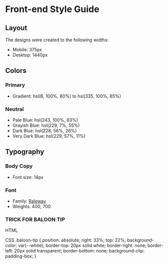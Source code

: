 # Front-end Style Guide

## Layout

The designs were created to the following widths:

- Mobile: 375px
- Desktop: 1440px

## Colors

### Primary

- Gradient: hsl(6, 100%, 80%) to hsl(335, 100%, 65%)

### Neutral

- Pale Blue: hsl(243, 100%, 93%)
- Grayish Blue: hsl(229, 7%, 55%)
- Dark Blue: hsl(228, 56%, 26%)
- Very Dark Blue: hsl(229, 57%, 11%)

## Typography

### Body Copy

- Font size: 14px

### Font

- Family: [Raleway](https://fonts.google.com/specimen/Raleway)
- Weights: 400, 700


### TRICK FOR BALOON TIP
HTML
    <div class="baloon-tip"></div>
CSS
     .baloon-tip {
        position: absolute;
        right: 33%;
        top: 22%;
        background-color: var(--white);
        border-top: 20px solid white;
        border-right: none;
        border-left: 20px solid transparent;
        border-bottom: none;
        background-clip: padding-box;
    }
